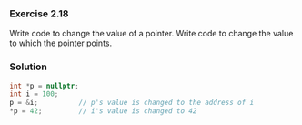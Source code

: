 ### Exercise 2.18

Write code to change the value of a pointer. Write code to change the value to
which the pointer points.

### Solution

```cpp
int *p = nullptr;
int i = 100;
p = &i;          // p's value is changed to the address of i
*p = 42;         // i's value is changed to 42
```
